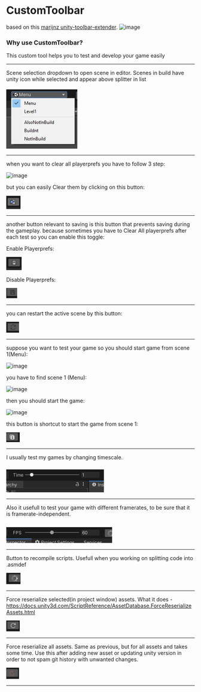 # CustomToolbar
based on this [marijnz unity-toolbar-extender](https://github.com/marijnz/unity-toolbar-extender). 
![image](https://user-images.githubusercontent.com/16706911/100000419-cff31e00-2dd6-11eb-9a4b-8379e3a7cc50.jpg)



### Why use CustomToolbar?
This custom tool helps you to test and develop your game easily

____________
Scene selection dropdown to open scene in editor. Scenes in build have unity icon while selected and appear above splitter in list

![image](_readme/SceneSelect.jpg)
____________

when you want to clear all playerprefs you have to follow 3 step:

![image](https://user-images.githubusercontent.com/16706911/68548191-52dd4c80-03ff-11ea-85b6-e9899ab04c34.jpg)

but you can easily Clear them by clicking on this button:

![image](_readme/btnClearPrefs.jpg)
____________

another button relevant to saving is this button that prevents saving during the gameplay. because sometimes you have to Clear All playerprefs after each test so you can enable this toggle:

Enable Playerprefs:

![image](_readme/btnDisablePrefs.jpg)

Disable Playerprefs:

![image](_readme/btnDisablePrefsInactive.jpg)
____________

you can restart the active scene by this button:

![image](_readme/btnRestartScene.jpg)
____________

suppose you want to test your game so you should start game from scene 1(Menu):

![image](https://user-images.githubusercontent.com/16706911/68548295-8371b600-0400-11ea-8737-a9da3d555df0.png)

you have to find scene 1 (Menu):

![image](https://user-images.githubusercontent.com/16706911/68548309-c2a00700-0400-11ea-9740-128368bd801a.png)

then you should start the game:

![image](https://user-images.githubusercontent.com/16706911/68548331-eebb8800-0400-11ea-9c22-6f28922e76ae.png)

this button is shortcut to start the game from scene 1:

![image](_readme/btnFirstScene.jpg)
____________

I usually test my games by changing timescale.

![image](_readme/timescale.jpg)
____________

Also it usefull to test your game with different framerates, to be sure that it is framerate-independent.

![image](_readme/FPS.jpg)
____________

Button to recompile scripts. Usefull when you working on splitting code into .asmdef

![image](_readme/btnRecompile.jpg)
____________

Force reserialize selected(in project window) assets. What it does - https://docs.unity3d.com/ScriptReference/AssetDatabase.ForceReserializeAssets.html

![image](_readme/btnReserializeSelected.jpg)
____________

Force reserialize all assets. Same as previous, but for all assets and takes some time. Use this after adding new asset or updating unity version in order to not spam git history with unwanted changes.

![image](_readme/btnReserializeAll.jpg)
____________
